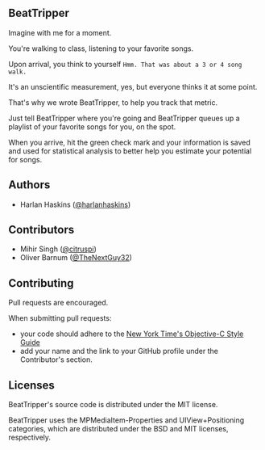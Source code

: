 ## BeatTripper

Imagine with me for a moment.

You're walking to class, listening to your favorite songs.

Upon arrival, you think to yourself `Hmm. That was about a 3 or 4 song walk.`

It's an unscientific measurement, yes, but everyone thinks it at some point.

That's why we wrote BeatTripper, to help you track that metric.

Just tell BeatTripper where you're going and BeatTripper queues up a playlist of your favorite songs for you, on the spot.

When you arrive, hit the green check mark and your information is saved and used for statistical analysis to better help you estimate your potential for songs.

## Authors

- Harlan Haskins ([@harlanhaskins](http://github.com/harlanhaskins))

## Contributors

- Mihir Singh ([@citruspi](http://github.com/citruspi))
- Oliver Barnum ([@TheNextGuy32](http://github.com/thenextguy32))

## Contributing

Pull requests are encouraged. 

When submitting pull requests:

- your code should adhere to the [New York Time's Objective-C Style Guide](https://github.com/NYTimes/objective-c-style-guide)
- add your name and the link to your GitHub profile under the Contributor's section.

## Licenses

BeatTripper's source code is distributed under the MIT license.

BeatTripper uses the MPMediaItem-Properties and UIView+Positioning categories, which are distributed under the BSD and MIT licenses, respectively.
